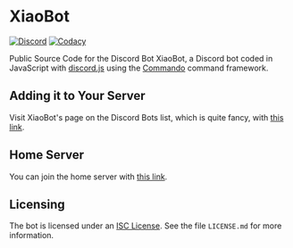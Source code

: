 # XiaoBot
[![Discord](https://discordapp.com/api/guilds/252317073814978561/embed.png)](https://discord.gg/fqQF8mc)
[![Codacy](https://api.codacy.com/project/badge/Grade/2be44c0fadf64597b4e07f95d0f6a8ef)](https://www.codacy.com/app/dragonfire535/xiaobot)

Public Source Code for the Discord Bot XiaoBot, a Discord bot coded in
JavaScript with [discord.js](https://github.com/hydrabolt/discord.js) using the
[Commando](https://github.com/Gawdl3y/discord.js-commando) command framework.

## Adding it to Your Server
Visit XiaoBot's page on the Discord Bots list, which is quite fancy, with
[this link](https://discordbots.org/bot/278305350804045834).

## Home Server
You can join the home server with [this link](https://discord.gg/fqQF8mc).

## Licensing
The bot is licensed under an [ISC License](https://opensource.org/licenses/ISC).
See the file `LICENSE.md` for more information.
